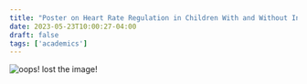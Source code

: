 ```yaml
---
title: "Poster on Heart Rate Regulation in Children With and Without Internalizing Disorders"
date: 2023-05-23T10:00:27-04:00
draft: false
tags: ['academics']
---
```

![oops! lost the image!](/images/poster.jpg)







